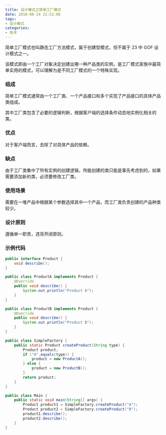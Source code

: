 ```yaml
---
title: 设计模式之简单工厂模式
date: 2018-08-24 22:51:08
tags:
- 设计模式
categories:
- 技术
---
```


简单工厂模式也叫静态工厂方法模式，属于创建型模式，但不属于 23 中 GOF 设计模式之一。

该模式即由一个工厂对象决定创建出哪一种产品类的实例，是工厂模式家族中最简单实用的模式，可以理解为是不同工厂模式的一个特殊实现。





<!-- more -->



### 组成

简单工厂模式通常由一个工厂类、一个产品接口和多个实现了产品接口的具体产品类组成。

其中工厂类包含了必要的逻辑判断，根据客户端的选择条件动态地实例化相关的类。



### 优点

对于客户端而言，去除了对具体产品的依赖。



### 缺点

由于工厂类集中了所有实例的创建逻辑，所能创建的类只能是事先考虑到的，如果需要添加新的类，必须要修改工厂类。



### 使用场景

需要在一堆产品中根据某个参数选择其中一个产品，而工厂类负责创建的产品种类较少。



### 设计原则

遵循单一职责，违背开闭原则。



### 示例代码

```java
public interface Product {
    void describe();
}

public class ProductA implements Product {
    @Override
    public void describe() {
        System.out.println("Product A");
    }
}

public class ProductB implements Product {
    @Override
    public void describe() {
        System.out.println("Product B");
    }
}

public class SimpleFactory {
    public static Product createProduct(String type) {
        Product product;
        if ("A".equals(type)) {
            product = new ProductA();
        } else {
            product = new ProductB();
        }
        return product;
    }
}

public class Main {
    public static void main(String[] args) {
    	Product product1 = SimpleFactory.createProduct("A");
    	Product product2 = SimpleFactory.createProduct("B");
    	product1.describe();
    	product2.describe();
    }
}
```

